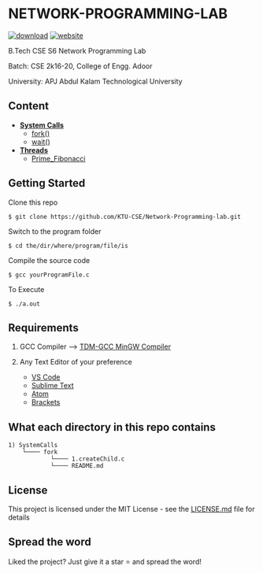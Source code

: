 # NETWORK-PROGRAMMING-LAB


[![download](https://img.shields.io/badge/Direct_Download-zip-blue.svg?logo=appveyor&longCache=true&style=for-the-badge)](https://github.com/KTU-CSE/Network-Programming-lab/releases/latest)
[![website](https://img.shields.io/badge/Live-Site-green.svg?logo=appveyor&longCache=true&style=for-the-badge)](https://ktu-cse.github.io/Network-Programming-lab/)


B.Tech CSE S6 Network Programming Lab

Batch: CSE 2k16-20, College of Engg. Adoor

University: APJ Abdul Kalam Technological University

## Content

- **[System Calls](SystemCalls/README.md)**
    - [fork()](SystemCalls/fork/README.md)
    - [wait()](SystemCalls/wait/README.md)
- **[Threads](Threads/README.md)**
    - [Prime_Fibonacci]()


## Getting Started

Clone this repo
```
$ git clone https://github.com/KTU-CSE/Network-Programming-lab.git
```
Switch to the program folder
```
$ cd the/dir/where/program/file/is
```
Compile the source code
```
$ gcc yourProgramFile.c
```
To Execute
``` 
$ ./a.out
```

## Requirements

1. GCC Compiler --> [TDM-GCC MinGW Compiler](https://sourceforge.net/projects/tdm-gcc/)

 2. Any Text Editor of your preference 
    - [VS Code](https://code.visualstudio.com/) 
    - [Sublime Text](https://www.sublimetext.com/)  
    - [Atom](https://atom.io/)
    - [Brackets](http://brackets.io/)

## What each directory in this repo contains

```
1) SystemCalls      
	└──── fork
         	└──── 1.createChild.c
         	└──── README.md
```

## License  
This project is licensed under the MIT License - see the [LICENSE.md](LICENSE) file for details

## Spread the word
Liked the project? Just give it a star :star: and spread the word!